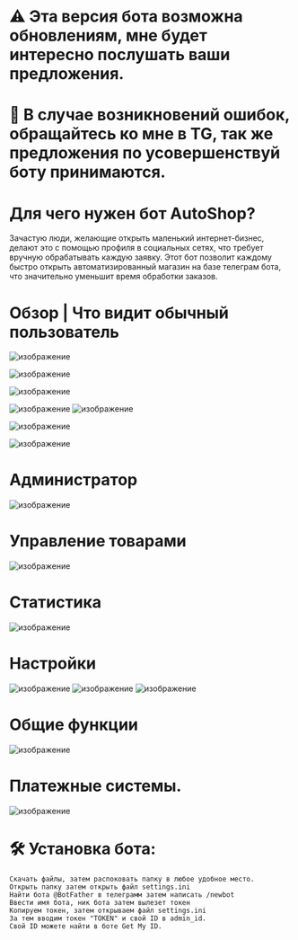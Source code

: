 # ⚠️ Эта версия бота возможна обновлениям, мне будет интересно послушать ваши предложения. 
# 🔨 В случае возникновений ошибок, обращайтесь ко мне в TG, так же предложения по усовершенствуй боту принимаются.


# Для чего нужен бот AutoShop?
Зачастую люди, желающие открыть маленький интернет-бизнес, делают это с помощью профиля в социальных сетях, что требует вручную обрабатывать каждую заявку. Этот бот позволит каждому быстро открыть автоматизированный магазин на базе телеграм бота, что значительно уменьшит время обработки заказов.


# Обзор | Что видит обычный пользователь 
![изображение](https://user-images.githubusercontent.com/96893585/224494564-da18db2a-9b34-4fac-8293-10f1d08d42c1.png)

![изображение](https://user-images.githubusercontent.com/96893585/224494578-8d91efdd-ba43-4102-8552-8fda92227bf3.png)

![изображение](https://user-images.githubusercontent.com/96893585/224494608-32f962b5-8888-43d3-99ad-e0fe9e9bfdfa.png)

![изображение](https://user-images.githubusercontent.com/96893585/224494613-a0076df0-13ec-484b-a78e-fd8a6e7c625c.png)
![изображение](https://user-images.githubusercontent.com/96893585/224494616-1d51ee08-cc53-40f2-8271-29f9c088de24.png)

![изображение](https://user-images.githubusercontent.com/96893585/224494622-c57ad02d-a9ee-40b9-8909-78ffd7ba9536.png)

![изображение](https://user-images.githubusercontent.com/96893585/224494590-eddd3636-689e-446f-b264-06e0c0345b00.png)

# Администратор
![изображение](https://user-images.githubusercontent.com/96893585/224494672-cefeaddf-798b-4eee-ae2b-f7c6d77ce015.png)
# Управление товарами
![изображение](https://user-images.githubusercontent.com/96893585/224494684-fc8c543c-909a-43ed-a3bc-25fa4ab6f422.png)
# Статистика
![изображение](https://user-images.githubusercontent.com/96893585/224494697-59358070-a727-464b-9062-f26de303f584.png)
# Настройки 
![изображение](https://user-images.githubusercontent.com/96893585/224494706-108cc13a-c1ad-49e2-b178-ae2ed42f088c.png)
![изображение](https://user-images.githubusercontent.com/96893585/224494709-b7d34d1f-a8ed-496d-8bb4-b087eeeaa543.png)
![изображение](https://user-images.githubusercontent.com/96893585/224494713-2f7b3c1c-1c32-48c8-88aa-b19f46c966df.png)
# Общие функции
![изображение](https://user-images.githubusercontent.com/96893585/224494727-2affeee0-44ef-4828-a6e0-19866c6da6a8.png)
# Платежные системы.
![изображение](https://user-images.githubusercontent.com/96893585/224494736-a9c04be1-24d8-48a6-8b26-22cb38235f50.png)

# 🛠 Установка бота:

    Скачать файлы, затем распоковать папку в любое удобное место.
    Открыть папку затем открыть файл settings.ini
    Найти бота @BotFather в телеграмм затем написать /newbot
    Ввести имя бота, ник бота затем вылезет токен
    Копируем токен, затем открываем файл settings.ini
    За тем вводим токен "TOKEN" и свой ID в admin_id.
    Свой ID можете найти в боте Get My ID.

